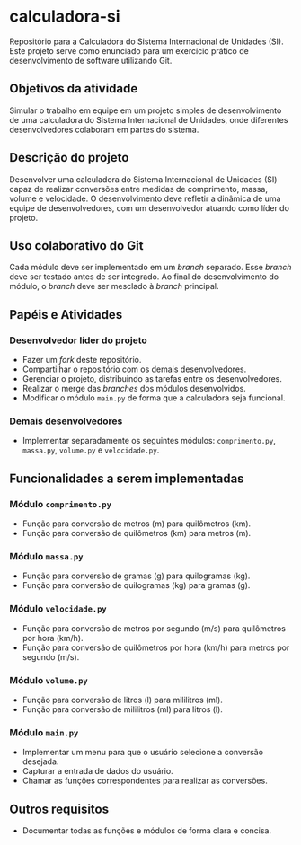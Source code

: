 # calculadora-si
Repositório para a Calculadora do Sistema Internacional de Unidades (SI). Este projeto serve como enunciado para um exercício prático de desenvolvimento de software utilizando Git.

## Objetivos da atividade
Simular o trabalho em equipe em um projeto simples de desenvolvimento de uma calculadora do Sistema Internacional de Unidades, onde diferentes desenvolvedores colaboram em partes do sistema.

## Descrição do projeto
Desenvolver uma calculadora do Sistema Internacional de Unidades (SI) capaz de realizar conversões entre medidas de comprimento, massa, volume e velocidade. O desenvolvimento deve refletir a dinâmica de uma equipe de desenvolvedores, com um desenvolvedor atuando como líder do projeto.

## Uso colaborativo do Git
Cada módulo deve ser implementado em um _branch_ separado. Esse _branch_ deve ser testado antes de ser integrado. Ao final do desenvolvimento do módulo, o _branch_ deve ser mesclado à _branch_ principal.

## Papéis e Atividades

### Desenvolvedor líder do projeto
- Fazer um _fork_ deste repositório.
- Compartilhar o repositório com os demais desenvolvedores.
- Gerenciar o projeto, distribuindo as tarefas entre os desenvolvedores.
- Realizar o merge das _branches_ dos módulos desenvolvidos.
- Modificar o módulo `main.py` de forma que a calculadora seja funcional.

### Demais desenvolvedores
- Implementar separadamente os seguintes módulos: `comprimento.py`, `massa.py`, `volume.py` e `velocidade.py`.

## Funcionalidades a serem implementadas
### Módulo `comprimento.py`
- Função para conversão de metros (m) para quilômetros (km).
- Função para conversão de quilômetros (km) para metros (m).

### Módulo `massa.py`
- Função para conversão de gramas (g) para quilogramas (kg).
- Função para conversão de quilogramas (kg) para gramas (g).

### Módulo `velocidade.py`
- Função para conversão de metros por segundo (m/s) para quilômetros por hora (km/h).
- Função para conversão de quilômetros por hora (km/h) para metros por segundo (m/s).

### Módulo `volume.py`
- Função para conversão de litros (l) para mililitros (ml).
- Função para conversão de mililitros (ml) para litros (l).

### Módulo `main.py`
- Implementar um menu para que o usuário selecione a conversão desejada.
- Capturar a entrada de dados do usuário.
- Chamar as funções correspondentes para realizar as conversões.

## Outros requisitos
- Documentar todas as funções e módulos de forma clara e concisa.
